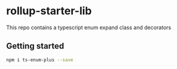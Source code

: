 # rollup-starter-lib

This repo contains a typescript enum expand class and decorators

## Getting started
```bash
npm i ts-enum-plus --save
```